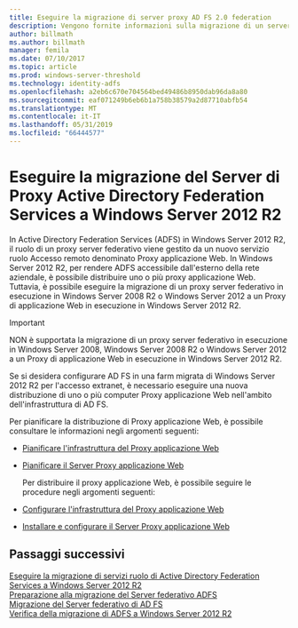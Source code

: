 ```yaml
---
title: Eseguire la migrazione di server proxy AD FS 2.0 federation
description: Vengono fornite informazioni sulla migrazione di un server proxy AD FS per Windows Server 2012 R2.
author: billmath
ms.author: billmath
manager: femila
ms.date: 07/10/2017
ms.topic: article
ms.prod: windows-server-threshold
ms.technology: identity-adfs
ms.openlocfilehash: a2eb6c670e704564bed49486b8950dab96da8a80
ms.sourcegitcommit: eaf071249b6eb6b1a758b38579a2d87710abfb54
ms.translationtype: MT
ms.contentlocale: it-IT
ms.lasthandoff: 05/31/2019
ms.locfileid: "66444577"
---
```

# <a name="migrate-the-active-directory-federation-services-proxy-server-to-windows-server-2012-r2"></a>Eseguire la migrazione del Server di Proxy Active Directory Federation Services a Windows Server 2012 R2

In Active Directory Federation Services (ADFS) in Windows Server 2012 R2, il ruolo di un proxy server federativo viene gestito da un nuovo servizio ruolo Accesso remoto denominato Proxy applicazione Web. In Windows Server 2012 R2, per rendere ADFS accessibile dall'esterno della rete aziendale, è possibile distribuire uno o più proxy applicazione Web. Tuttavia, è possibile eseguire la migrazione di un proxy server federativo in esecuzione in Windows Server 2008 R2 o Windows Server 2012 a un Proxy di applicazione Web in esecuzione in Windows Server 2012 R2.  
  
> [!IMPORTANT]
>  NON è supportata la migrazione di un proxy server federativo in esecuzione in Windows Server 2008, Windows Server 2008 R2 o Windows Server 2012 a un Proxy di applicazione Web in esecuzione in Windows Server 2012 R2.  
  
Se si desidera configurare AD FS in una farm migrata di Windows Server 2012 R2 per l'accesso extranet, è necessario eseguire una nuova distribuzione di uno o più computer Proxy applicazione Web nell'ambito dell'infrastruttura di AD FS.  
  
Per pianificare la distribuzione di Proxy applicazione Web, è possibile consultare le informazioni negli argomenti seguenti:  
  
- [Pianificare l'infrastruttura del Proxy applicazione Web](https://technet.microsoft.com/library/dn383648.aspx)  
  
- [Pianificare il Server Proxy applicazione Web](https://technet.microsoft.com/library/dn383647.aspx)  
  
  Per distribuire il proxy applicazione Web, è possibile seguire le procedure negli argomenti seguenti:  
  
- [Configurare l'infrastruttura del Proxy applicazione Web](https://technet.microsoft.com/library/dn383644.aspx)  
  
- [Installare e configurare il Server Proxy applicazione Web](https://technet.microsoft.com/library/dn383662.aspx)  
  
## <a name="next-steps"></a>Passaggi successivi
 [Eseguire la migrazione di servizi ruolo di Active Directory Federation Services a Windows Server 2012 R2](migrate-ad-fs-service-role-to-windows-server-r2.md)   
 [Preparazione alla migrazione del Server federativo ADFS](prepare-migrate-ad-fs-server-r2.md)   
 [Migrazione del Server federativo di AD FS](migrate-ad-fs-fed-server-r2.md)    
 [Verifica della migrazione di ADFS a Windows Server 2012 R2](verify-ad-fs-migration.md)

